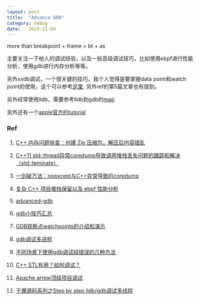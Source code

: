 ```yaml
---
layout: post
title:  "Advance GDB"
category: debug
date:   2023-11-04
---
```


more than breakpoint + frame + bt + as

主要关注一下他人的调试经验，以及一些高级调试技巧，比如使用ebpf进行性能分析，使用gdb进行内存分析等等。

另外xxdb调试，一个很关键的技巧，我个人觉得是要掌握data point和watch point的使用，这个可以参考[这里](https://www.cnblogs.com/liuhanxu/p/16123981.html), 另外ref的第5篇文章也有提到。

另外经常使用lldb，需要参考lldb到gdb的[map](https://lldb.llvm.org/use/map.html)

另外还有一个[apple官方的tutorial](https://developer.apple.com/library/archive/documentation/IDEs/Conceptual/gdb_to_lldb_transition_guide/document/lldb-command-examples.html)

### Ref

1. [C++ 内存问题排查：创建 Zip 压缩包，解压后内容错乱](https://selfboot.cn/2023/10/19/c++_zip_memory_problem/)

2. [C++11 std::thread异常coredump导致调用堆栈丢失问题的跟踪和解决（std::teminate）](https://zhuanlan.zhihu.com/p/456536345)

3. [一剑破万法：noexcept与C++异常导致的coredump](https://zhuanlan.zhihu.com/p/609434714)

4. [复杂 C++ 项目堆栈保留以及 ebpf 性能分析](https://selfboot.cn/2023/10/17/c++_frame_pointer/)

5. [advanced-gdb](https://interrupt.memfault.com/blog/advanced-gdb)

6. [gdb小技巧汇总](https://www.cnblogs.com/liuhanxu/p/16026260.html)

7. [GDB观察点watchpoints的介绍和演示](https://www.cnblogs.com/liuhanxu/p/16123981.html)

8. [gdb调试多进程](https://www.cnblogs.com/liuhanxu/p/16158842.html)

9. [不同场景下使用gdb调试段错误的几种方法](https://www.cnblogs.com/liuhanxu/p/17446765.html)

10. [C++ STL有用？如何调试？](https://mp.weixin.qq.com/s/UWG-5WZLCavFNuwpfz6NaA)

11. [Apache arrow顶级项目调试](https://mp.weixin.qq.com/s/-XdastMGa3vVrN5nMiQkdw)

12. [干爆源码系列之Step by step lldb/gdb调试多线程](https://mp.weixin.qq.com/s/3-4KDcJgQ2cgqW_KALGstg)

